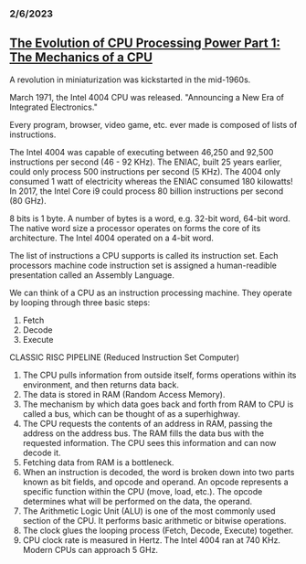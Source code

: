 ### 2/6/2023
## [The Evolution of CPU Processing Power Part 1: The Mechanics of a CPU](https://www.youtube.com/watch?v=sK-49uz3lGg)

A revolution in miniaturization was kickstarted in the mid-1960s.

March 1971, the Intel 4004 CPU was released. "Announcing a New Era of Integrated Electronics."

Every program, browser, video game, etc. ever made is composed of lists of instructions.

The Intel 4004 was capable of executing between 46,250 and 92,500 instructions per second (46 - 92 KHz). The ENIAC, built 25 years earlier, could only process 500 instructions per second (5 KHz). The 4004 only consumed 1 watt of electricity whereas the ENIAC consumed 180 kilowatts! In 2017, the Intel Core i9 could process 80 billion instructions per second (80 GHz).

8 bits is 1 byte. A number of bytes is a word, e.g. 32-bit word, 64-bit word. The native word size a processor operates on forms the core of its architecture. The Intel 4004 operated on a 4-bit word.

The list of instructions a CPU supports is called its instruction set. Each processors machine code instruction set is assigned a human-readible presentation called an Assembly Language.

We can think of a CPU as an instruction processing machine. They operate by looping through three basic steps:
  1. Fetch
  2. Decode
  3. Execute

CLASSIC RISC PIPELINE (Reduced Instruction Set Computer)
  1. The CPU pulls information from outside itself, forms operations within its environment, and then returns data back.
  2. The data is stored in RAM (Random Access Memory).
  3. The mechanism by which data goes back and forth from RAM to CPU is called a bus, which can be thought of as a superhighway.
  4. The CPU requests the contents of an address in RAM, passing the address on the address bus. The RAM fills the data bus with the requested information. The CPU sees this information and can now decode it.
  5. Fetching data from RAM is a bottleneck.
  6. When an instruction is decoded, the word is broken down into two parts known as bit fields, and opcode and operand. An opcode represents a specific function within the CPU (move, load, etc.). The opcode determines what will be performed on the data, the operand.
  7. The Arithmetic Logic Unit (ALU) is one of the most commonly used section of the CPU. It performs basic arithmetic or bitwise operations.
  8. The clock glues the looping process (Fetch, Decode, Execute) together.
  9. CPU clock rate is measured in Hertz. The Intel 4004 ran at 740 KHz. Modern CPUs can approach 5 GHz.